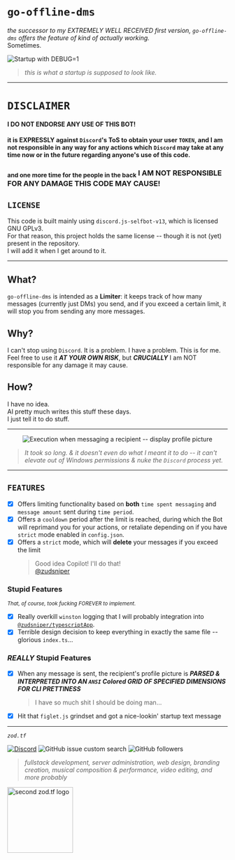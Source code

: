 # `go-offline-dms`
_the successor to my EXTREMELY WELL RECEIVED first version, `go-offline-dms` offers the feature of kind of actually working._  
Sometimes.



![Startup with `DEBUG=1`](https://i.imgur.com/o6BxzRs.png)   
> <i>this is what a startup is supposed to look like. </i> 
  

---

# **`DISCLAIMER`**  
**I DO NOT ENDORSE ANY USE OF THIS BOT!**  
#### it is **EXPRESSLY** against `Discord`'s ToS to obtain your user `TOKEN`, and I am not responsible in any way for any actions which `Discord` may take at any time now or in the future regarding anyone's use of this code.  
### <sub>and one more time for the people in the back</sub> **I AM NOT RESPONSIBLE FOR ANY DAMAGE THIS CODE MAY CAUSE!**  

## `LICENSE`  
This code is built mainly using `discord.js-selfbot-v13`, which is licensed GNU GPLv3.  
For that reason, this project holds the same license -- though it is not (yet) present in the repository.  
I will add it when I get around to it.  

---

## What?
`go-offline-dms` is intended as a **Limiter**: it keeps track of how many messages (currently just DMs) you send, and if you exceed a certain limit, it will stop you from sending any more messages.

## Why?  
I can't stop using `Discord`. It is a problem. I have a problem. This is for me. Feel free to use it ***AT YOUR OWN RISK***, but ***CRUCIALLY*** I am NOT responsible for any damage it may cause.

## How?  
I have no idea.  
AI pretty much writes this stuff these days.  
I just tell it to do stuff.  

---

<div align="center">

![Execution when messaging a recipient -- display profile picture](https://i.imgur.com/Fyx96ah.png)  
</div>


> <i>It took so long. & it doesn't even do what I meant it to do -- it can't elevate out of Windows permissions & nuke the `Discord` process yet. </i>  
  
---

## `FEATURES`  
- [x] Offers limiting functionality based on **both** `time spent messaging` and `message amount` sent during `time period`.  
- [x] Offers a `cooldown` period after the limit is reached, during which the Bot will reprimand you for your actions, or retaliate depending on if you have `strict` mode enabled in `config.json`.  
- [x] Offers a `strict` mode, which will **delete** your messages if you exceed the limit 
    > Good idea Copilot! I'll do that!  
    > [@zudsniper](https://github.com/zudsniper)  
  
### Stupid Features
<sup><i>That, of course, took fucking FOREVER to implement. </i></sup>
- [x] Really overkill `winston` logging that I will probably integration into [`@zudsniper/typescriptApp`](https://github.com/zudsniper/typescriptApp).  
- [x] Terrible design decision to keep everything in exactly the same file -- glorious `index.ts`...  

### _REALLY_ Stupid Features
- [x] When any message is sent, the recipient's profile picture is ***PARSED & INTERPRETED INTO AN `ANSI` Colored GRID OF SPECIFIED DIMENSIONS FOR CLI PRETTINESS***  
    > I have so much shit I should be doing man...  
- [x] Hit that `figlet.js` grindset and got a nice-lookin' startup text message

<hr>

<i><code>zod.tf</code></i>

[![Discord](https://img.shields.io/discord/974855479975100487?label=tf2%20discord)](https://discord.gg/zodtf)  ![GitHub issue custom search](https://img.shields.io/github/issues-search?color=114444&label=issues&query=involves%3Azudsniper)  ![GitHub followers](https://img.shields.io/github/followers/zudsniper?style=social)

> _fullstack development, server administration, web design, branding creation, musical composition & performance, video editing, and more probably_

<a href="https://zod.tf/"><img src="https://user-images.githubusercontent.com/16076573/222953031-03f44756-03bf-46b9-b66e-98d50dc013fc.png" alt="second zod.tf logo" width="150rem" style="max-width: 100%;"></a>